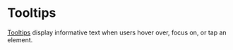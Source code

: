 <!--docs:
title: "Tooltips"
layout: detail
section: components
excerpt: "Tooltips display informative text when users hover over, focus on, or tap an element."
iconId: slider
path: /catalog/sliders/
-->

# Tooltips

[Tooltips](https://material.io/components/tooltips) display informative text when users hover over, focus on, or tap an element.


